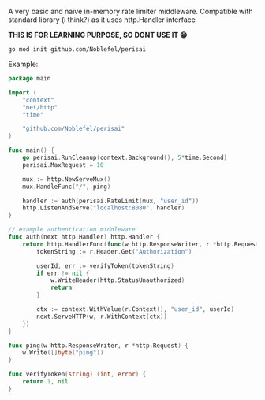 A very basic and naive in-memory rate limiter middleware. Compatible with standard library (i think?) as it uses http.Handler interface

**THIS IS FOR LEARNING PURPOSE, SO DONT USE IT 😁**

```
go mod init github.com/Noblefel/perisai
```

Example:

```go
package main

import (
	"context"
	"net/http"
	"time"

	"github.com/Noblefel/perisai"
)

func main() {
	go perisai.RunCleanup(context.Background(), 5*time.Second)
	perisai.MaxRequest = 10

	mux := http.NewServeMux()
	mux.HandleFunc("/", ping)

	handler := auth(perisai.RateLimit(mux, "user_id"))
	http.ListenAndServe("localhost:8080", handler)
}

// example authentication middleware
func auth(next http.Handler) http.Handler {
	return http.HandlerFunc(func(w http.ResponseWriter, r *http.Request) {
		tokenString := r.Header.Get("Authorization")

		userId, err := verifyToken(tokenString)
		if err != nil {
			w.WriteHeader(http.StatusUnauthorized)
			return
		}

		ctx := context.WithValue(r.Context(), "user_id", userId)
		next.ServeHTTP(w, r.WithContext(ctx))
	})
}

func ping(w http.ResponseWriter, r *http.Request) {
	w.Write([]byte("ping"))
}

func verifyToken(string) (int, error) {
	return 1, nil
}

```
